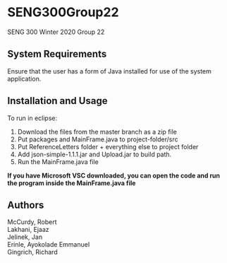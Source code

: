 # SENG300Group22
SENG 300 Winter 2020 Group 22

## System Requirements
Ensure that the user has a form of Java installed for use of the system application.

## Installation and Usage
To run in eclipse:
1. Download the files from the master branch as a zip file
2. Put packages and MainFrame.java to project-folder/src
3. Put ReferenceLetters folder + everything else to project folder
4. Add json-simple-1.1.1.jar and Upload.jar to build path.
5. Run the MainFrame.java file

**If you have Microsoft VSC downloaded, you can open the code and run the program inside the MainFrame.java file**

## Authors
McCurdy, Robert <br/>
Lakhani, Ejaaz <br/>
Jelinek, Jan <br/>
Erinle, Ayokolade Emmanuel <br/>
Gingrich, Richard

